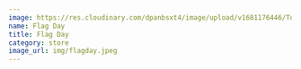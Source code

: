 ```yaml
---
image: https://res.cloudinary.com/dpanbsxt4/image/upload/v1681176446/Tonys/IMG_1893_ezzanu.jpg
name: Flag Day
title: Flag Day
category: store
image_url: img/flagday.jpeg
---
```

